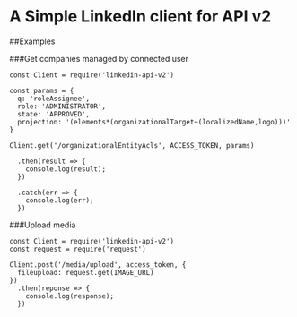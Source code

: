 # A Simple LinkedIn client for API v2

##Examples

###Get companies managed by connected user
```
const Client = require('linkedin-api-v2')

const params = {
  q: 'roleAssignee',
  role: 'ADMINISTRATOR',
  state: 'APPROVED',
  projection: '(elements*(organizationalTarget~(localizedName,logo)))'
}

Client.get('/organizationalEntityAcls', ACCESS_TOKEN, params)

  .then(result => {
    console.log(result);
  })

  .catch(err => {
    console.log(err);
  })
```

###Upload media
```
const Client = require('linkedin-api-v2')
const request = require('request')

Client.post('/media/upload', access_token, {
  fileupload: request.get(IMAGE_URL)
})
  .then(reponse => {
    console.log(response);
  })
```
